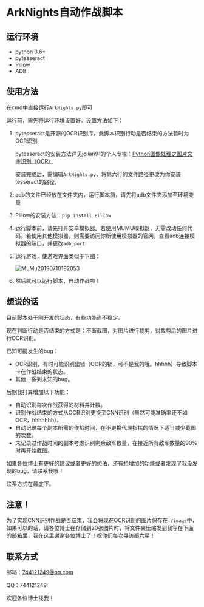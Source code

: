 # ArkNights自动作战脚本

## 运行环境

+ python 3.6+
+ pytesseract
+ Pillow
+ ADB

## 使用方法

在cmd中直接运行`ArkNights.py`即可

运行前，需先将运行环境设置好。设置方法如下：

1. pytesseract是开源的OCR识别库，此脚本识别行动是否结束的方法暂时为OCR识别

   pytesseract的安装方法详见jclian91的个人专栏：[Python图像处理之图片文字识别（OCR）](https://segmentfault.com/a/1190000015233393)

   安装完成后，需编辑`ArkNights.py`，将第六行的文件路径更改为你安装tesseract的路径。
   
2. adb的文件已经放在文件夹内，运行脚本前，请先将adb文件夹添加至环境变量

3. Pillow的安装方法：`pip install Pillow`

4. 运行脚本前，请先打开安卓模拟器。若使用MUMU模拟器，无需改动任何代码。若使用其他模拟器，则需要访问你所使用模拟器的官网，查看adb连接模拟器的端口，并更改`adb_port`

5. 运行游戏，使游戏界面类似于下图：

   ![MuMu20190710182053](./screencap/example.png)

6. 然后就可以运行脚本，自动作战啦！

## 想说的话

目前脚本处于刚开发的状态，有些功能尚不稳定。

现在判断行动是否结束的方式是：不断截图，对图片进行裁剪，对裁剪后的图片进行OCR识别。

已知可能发生的bug：

+ OCR识别，有时可能识别出错（OCR的锅，可不是我的哦。hhhhh）导致脚本卡在作战结束的状态。
+ 其他一系列未知的bug。

后期我打算增加以下功能：

+ 自动识别每次作战获得的材料并计数。
+ 识别作战结束的方式从OCR识别更换至CNN识别（虽然可能准确率还不如OCR，hhhhhhh）。
+ 自动记录每个副本所需的作战时间，在不更换代理指挥的情况下适当减少截图的次数。
+ 未记录过作战时间的副本考虑识别剩余敌军数量，在接近所有敌军数量的90%时再开始截图。

如果各位博士有更好的建议或者更好的想法，还有想增加的功能或者发现了我没发现的bug，请联系我哦！

联系方式在最底下。

## 注意！

为了实现CNN识别作战是否结束，我会将现在OCR识别的图片保存在`./image`中，如果可以的话，请各位博士在存储到20张图片时，将文件夹压缩发到我写在下面的邮箱里，我在这里谢谢各位博士了！祝你们每次寻访都六星！

## 联系方式

邮箱：744121249@qq.com

QQ：744121249

欢迎各位博士找我！